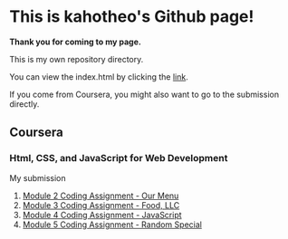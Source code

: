 # This is kahotheo's Github page!
**Thank you for coming to my page.**

This is my own repository directory.

You can view the index.html by clicking the [link](https://kahotheo.github.io).

If you come from Coursera, you might also want to go to the submission directly.


## Coursera

### Html, CSS, and JavaScript for Web Development

My submission

  1. [Module 2 Coding Assignment - Our Menu](https://kahotheo.github.io/mod2_solution/index.html)
  2. [Module 3 Coding Assignment - Food, LLC](https://kahotheo.github.io/mod3_solution/index.html)
  3. [Module 4 Coding Assignment - JavaScript](https://kahotheo.github.io/mod4_solution/index.html)
  4. [Module 5 Coding Assignment - Random Special](https://kahotheo.github.io/mod5_solution/index.html)

